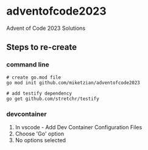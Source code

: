 # adventofcode2023
Advent of Code 2023 Solutions



## Steps to re-create

### command line
```
# create go.mod file
go mod init github.com/miketzian/adventofcode2023

# add testify dependency
go get github.com/stretchr/testify
```

### devcontainer

1. In vscode - Add Dev Container Configuration Files
2. Choose 'Go' option
3. No options selected

